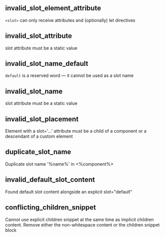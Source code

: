 ## invalid_slot_element_attribute

`<slot>` can only receive attributes and (optionally) let directives

## invalid_slot_attribute

slot attribute must be a static value

## invalid_slot_name_default

`default` is a reserved word — it cannot be used as a slot name

## invalid_slot_name

slot attribute must be a static value

## invalid_slot_placement

Element with a slot='...' attribute must be a child of a component or a descendant of a custom element

## duplicate_slot_name

Duplicate slot name '%name%' in <%component%>

## invalid_default_slot_content

Found default slot content alongside an explicit slot="default"

## conflicting_children_snippet

Cannot use explicit children snippet at the same time as implicit children content. Remove either the non-whitespace content or the children snippet block
